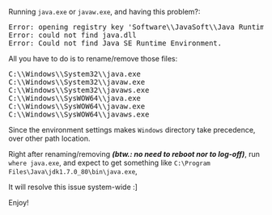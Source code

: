 Running <code>java.exe</code> or <code>javaw.exe</code>,
and having this problem?:

<pre>
Error: opening registry key 'Software\\JavaSoft\\Java Runtime Environment'
Error: could not find java.dll
Error: Could not find Java SE Runtime Environment.
</pre>

<!--more-->

All you have to do is to rename/remove those files:
<pre>
C:\\Windows\\System32\\java.exe
C:\\Windows\\System32\\javaw.exe
C:\\Windows\\System32\\javaws.exe
C:\\Windows\\SysWOW64\\java.exe
C:\\Windows\\SysWOW64\\javaw.exe
C:\\Windows\\SysWOW64\\javaws.exe
</pre>

Since the environment settings makes <code>Windows</code> directory take precedence,
over other path location.

Right after renaming/removing <strong><em>(btw.: no need to reboot nor to log-off)</em></strong>,
run <code>where java.exe</code>,
and expect to get something like <code>C:\\Program Files\\Java\\jdk1.7.0_80\\bin\\java.exe</code>,

It will resolve this issue system-wide :]

Enjoy!